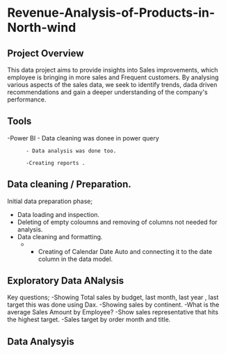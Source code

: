 # Revenue-Analysis-of-Products-in-North-wind

## Project Overview

This data project aims to provide insights into Sales improvements, which employee is bringing in more sales and Frequent customers. By analysing various aspects of the sales data, we seek to identify trends, dada driven recommendations and gain a deeper understanding of the company's performance.

## Tools

-Power BI - Data cleaning was donee in power query

          - Data analysis was done too.
          
          -Creating reports .

## Data cleaning / Preparation.

Initial data preparation phase;
- Data loading and inspection.
- Deleting of empty coloumns and removing of columns not needed for analysis.
- Data cleaning and formatting.
  - - Creating of Calendar Date Auto and connecting it to the date column in the data model.

## Exploratory Data ANalysis

Key questions;
-Showing Total sales by budget, last month, last year , last target this was done using Dax.
-Showing sales by continent.
-What is the average Sales Amount by Employee?
-Show sales representative that hits the highest target.
-Sales target by order month and title.

## Data Analysyis




